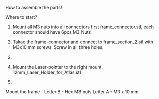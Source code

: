 How to assemble the parts!

Where to start? 
1. Mount all M3 nuts into all connectors first frame_connector.stl, each connector should have 6pcs M3 Nuts
2. Takae the frame-connector and connect to frame_section_2.stl with M3x10 mm screws. Screw in all three holes. 
3. 

1. Mount the Laser-pointer to the right mount. 12mm_Laser_Holder_for_Atlas.stl
2.

Mount the frame - 
Letter B - Hex M3 nuts 
Letter A - M3 x 10 mm 

